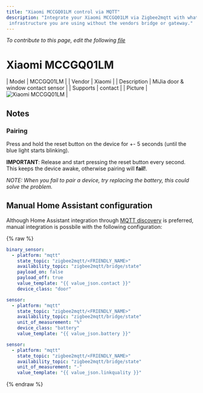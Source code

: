 ```yaml
---
title: "Xiaomi MCCGQ01LM control via MQTT"
description: "Integrate your Xiaomi MCCGQ01LM via Zigbee2mqtt with whatever smart home
 infrastructure you are using without the vendors bridge or gateway."
---
```


*To contribute to this page, edit the following
[file](https://github.com/Koenkk/zigbee2mqtt.io/blob/master/docgen/device_page_notes.js)*

# Xiaomi MCCGQ01LM

| Model | MCCGQ01LM  |
| Vendor  | Xiaomi  |
| Description | MiJia door & window contact sensor |
| Supports | contact |
| Picture | ![Xiaomi MCCGQ01LM](../images/devices/MCCGQ01LM.jpg) |

## Notes


### Pairing
Press and hold the reset button on the device for +- 5 seconds (until the blue light starts blinking).

**IMPORTANT**: Release and start pressing the reset button every second.
This keeps the device awake, otherwise pairing will **fail!**.

*NOTE: When you fail to pair a device, try replacing the battery, this could solve the problem.*


## Manual Home Assistant configuration
Although Home Assistant integration through [MQTT discovery](../integration/home_assistant) is preferred,
manual integration is possbile with the following configuration:


{% raw %}
```yaml
binary_sensor:
  - platform: "mqtt"
    state_topic: "zigbee2mqtt/<FRIENDLY_NAME>"
    availability_topic: "zigbee2mqtt/bridge/state"
    payload_on: false
    payload_off: true
    value_template: "{{ value_json.contact }}"
    device_class: "door"

sensor:
  - platform: "mqtt"
    state_topic: "zigbee2mqtt/<FRIENDLY_NAME>"
    availability_topic: "zigbee2mqtt/bridge/state"
    unit_of_measurement: "%"
    device_class: "battery"
    value_template: "{{ value_json.battery }}"

sensor:
  - platform: "mqtt"
    state_topic: "zigbee2mqtt/<FRIENDLY_NAME>"
    availability_topic: "zigbee2mqtt/bridge/state"
    unit_of_measurement: "-"
    value_template: "{{ value_json.linkquality }}"
```
{% endraw %}



